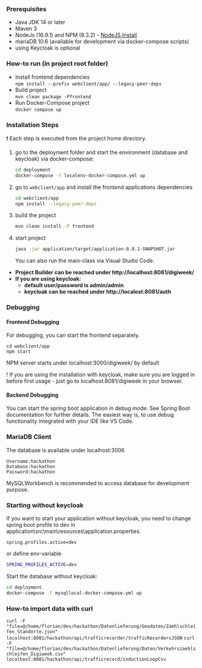 ### Prerequisites

* Java JDK 14 or later
* Maven 3
* NodeJs (16.9.1) and NPM (8.3.2) - [NodeJS Install](https://nodejs.org/en/download/package-manager/)
* mariaDB 10.6 (available for development via docker-compose scripts)
* using Keycloak is optional

### How-to run (in project root folder)
- Install frontend dependencies\
  `npm install --prefix webclient/app/ --legacy-peer-deps`
- Build project\
  `mvn clean package -Pfrontend`
- Run Docker-Compose project\
  `docker compose up`

### Installation Steps

:exclamation: Each step is executed from the project home directory.

1) go to the deployment folder and start the environment (database and keycloak) via docker-compose:

    ```bash
    cd deployment
    docker-compose -f localenv-docker-compose.yml up
    ```

2) go to `webclient/app` and install the frontend applications dependencies

    ```bash
    cd webclient/app
    npm install --legacy-peer-deps
    ```

3) build the project

    ```bash
    mvn clean install -P frontend
    ```

4) start project

    ```bash
    java -jar application/target/application-0.0.1-SNAPSHOT.jar
    ```
   You can also run the main-class via Visual Studio Code.


* **Project Builder can be reached under http://localhost:8081/digiweek/**
* **If you are using keycloak:**
    * **default user/password is admin/admin**
    * **keycloak can be reached under http://localost:8081/auth**

### Debugging

#### Frontend Debugging

For debugging, you can start the frontend separately.

```shell
cd webclient/app
npm start
```
NPM server starts under localhost:3000/digiweek/ by default

! If you are using the installation with keycloak, make sure you are logged in before first usage - just go to localhost:8081/digiweek in your browser.

#### Backend Debugging

You can start the spring boot application in debug mode. See Spring Boot documentation for further details. The easiest way is, to use debug functionality integrated with your IDE like VS Code.

### MariaDB Client

The database is available under localhost:3006

```
Username:hackathon
Database:hackathon
Password:hackathon
```
MySQLWorkbench is recommended to access database for development purpose.

### Starting without keycloak

If you want to start your application without keycloak, you need to change spring boot profile to dev in application\src\main\resources\application.properties.

```properties
spring.profiles.active=dev
```

or define env-variable

```bash
SPRING_PROFILES_ACTIVE=dev
```

Start the database without keycloak:

```bash
cd deployment
docker-compose -f mysqllocal-docker-compose.yml up
```

### How-to import data with curl
`curl -F "file=@/home/florian/dev/hackathon/Datenlieferung/Geodaten/Zaehlschleifen_Standorte.json" localhost:8081/hackathon/api/trafficrecorder/trafficRecordersJSON`
`curl -F "file=@/home/florian/dev/hackathon/Datenlieferung/Daten/Verkehrszaehlschleifen_Digiweek.csv" localhost:8081/hackathon/api/trafficrecord/inductionLoopCsv`

